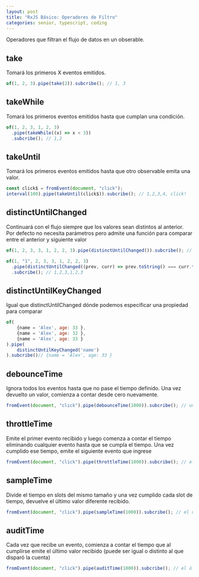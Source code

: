 ```yaml
---
layout: post
title: "RxJS Básico: Operadores de Filtro"
categories: senior, typescript, coding
---
```


Operadores que filtran el flujo de datos en un obserable<!--more-->.

## take

Tomará los primeros X eventos emitidos.

```javascript
of(1, 2, 3).pipe(take(2)).subcribe(); // 1, 3
```

## takeWhile

Tomará los primeros eventos emitidos hasta que cumplan una condición.

```javascript
of(1, 2, 3, 1, 2, 3)
  .pipe(takeWhile((x) => x < 3))
  .subcribe(); // 1,2
```

## takeUntil

Tomará los primeros eventos emitidos hasta que otro observable emita una valor.

```javascript
const click$ = fromEvent(document, "click");
interval(100).pipe(takeUntil(click$)).subcribe(); // 1,2,3,4, click!
```

## distinctUntilChanged

Continuará con el flujo siempre que los valores sean distintos al anterior.
Por defecto no necesita parámetros pero admite una función para comparar entre el anterior y siguiente valor

```javascript
of(1, 2, 3, 3, 1, 2, 2, 3).pipe(distinctUntilChanged()).subcribe(); // 1,2,3,1,2,3

of(1, "1", 2, 3, 3, 1, 2, 2, 3)
  .pipe(distinctUntilChanged((prev, curr) => prev.toString() === curr.toString()))
  .subcribe(); // 1,2,3,1,2,3
```

## distinctUntilKeyChanged

Igual que distinctUntilChanged dónde podemos especificar una propiedad para comparar

```javascript
of(
    {name = 'Alex', age: 33 },
    {name = 'Alex', age: 32 },
    {name = 'Alex', age: 33 }
).pipe(
    distinctUntilKeyChanged('name')
).subcribe()// {name = 'Alex', age: 33 }
```

## debounceTime

Ignora todos los eventos hasta que no pase el tiempo definido. Una vez devuelto un valor, comienza a contar desde cero nuevamente.

```javascript
fromEvent(document, "click").pipe(debounceTime(1000)).subcribe(); // un clic por cada segundo
```

## throttleTime

Emite el primer evento recibido y luego comenza a contar el tiempo eliminando cualquier evento hasta que se cumpla el tiempo. Una vez cumplido ese tiempo, emite el siguiente evento que ingrese

```javascript
fromEvent(document, "click").pipe(throttleTime(1000)).subcribe(); // el primer click y luego un clic por cada segundo que haya pasado
```

## sampleTime

Divide el tiempo en slots del mismo tamaño y una vez cumplido cada slot de tiempo, devuelve el último valor diferente recibido.

```javascript
fromEvent(document, "click").pipe(sampleTime(1000)).subcribe(); // el último clic de cada segundo
```

## auditTime

Cada vez que recibe un evento, comienza a contar el tiempo que al cumplirse emite el último valor recibido (puede ser igual o distinto al que disparó la cuenta)

```javascript
fromEvent(document, "click").pipe(auditTime(1000)).subcribe(); // el último clic recibido dentro de cada segundo que pasa empezando a contar desde un click
```
